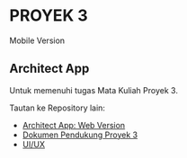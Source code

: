 # PROYEK 3

Mobile Version

## Architect App

Untuk memenuhi tugas Mata Kuliah Proyek 3.

Tautan ke Repository lain:

- [Architect App: Web Version](https://github.com/Eko748/ArchitectApp-Web)
- [Dokumen Pendukung Proyek 3](https://github.com/lelymaria/DATA-PROYEK-3)
- [UI/UX](https://drive.google.com/drive/folders/1BDmuV_beFNzl0f_5SIO8FV5FH7_fFUW_?usp=sharing)
